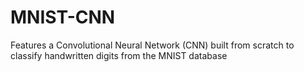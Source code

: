 # MNIST-CNN
Features a Convolutional Neural Network (CNN) built from scratch to classify handwritten digits from the MNIST database
